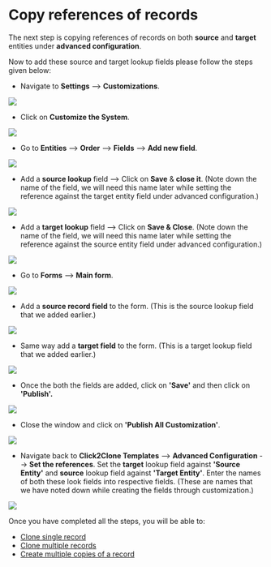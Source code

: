 # Copy references of records

The next step is copying references of records on both **source** and **target** entities under **advanced configuration**.

Now to add these source and target lookup fields please follow the steps given below:

* Navigate to **Settings** --> **Customizations**.

![](../../../.gitbook/assets/Clone1\_2.1.png)

* Click on **Customize the System**.

![](../../../.gitbook/assets/Clone1\_2.2.png)

* Go to **Entities** --> **Order** --> **Fields** --> **Add new field**.

![](../../../.gitbook/assets/Clone1\_2.3.png)

* Add a **source lookup** field --> Click on **Save** & **close it**. (Note down the name of the field, we will need this name later while setting the reference against the target entity field under advanced configuration.)

![](../../../.gitbook/assets/Clone1\_2.4.png)

* Add a **target lookup** field --> Click on **Save & Close**. (Note down the name of the field, we will need this name later while setting the reference against the source entity field under advanced configuration.)

![](../../../.gitbook/assets/Clone1\_2.5.png)

* Go to **Forms** --> **Main form**.

![](../../../.gitbook/assets/Clone1\_2.6.png)

* Add a **source record field** to the form. (This is the source lookup field that we added earlier.)

![](../../../.gitbook/assets/Clone1\_2.7.png)

* Same way add a **target field** to the form. (This is a target lookup field that we added earlier.)

![](../../../.gitbook/assets/Clone1\_2.8.png)

* Once the both the fields are added, click on **'Save'** and then click on **'Publish'.**

![](../../../.gitbook/assets/Clone1\_2.9.png)

* Close the window and click on **'Publish All Customization'**.

![](../../../.gitbook/assets/Clone1\_2.10.png)

* Navigate back to **Click2Clone Templates** --> **Advanced Configuration** --> **Set the references**. Set the **target** lookup field against **'Source Entity'** and **source** lookup field against **'Target Entity'**. Enter the names of both these look fields into respective fields. (These are names that we have noted down while creating the fields through customization.)

![](../../../.gitbook/assets/Clone1\_2.11.png)

Once you have completed all the steps, you will be able to:

* [Clone single record](https://docs.inogic.com/click2clone/features/clone-single-record)
* [Clone multiple records](https://docs.inogic.com/click2clone/features/clone-multiple-records)
* [Create multiple copies of a record](https://docs.inogic.com/click2clone/features/multiple-copies-of-a-record)
